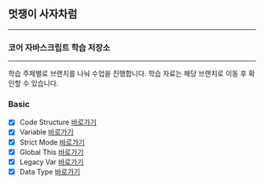 ## 멋쟁이 사자차럼

---

### 코어 자바스크립트 학습 저장소

---

학습 주제별로 브랜치를 나눠 수업을 진행합니다.
학습 자료는 해당 브랜치로 이동 후 확인할 수 있습니다.

### Basic

- [x] Code Structure [바로가기](https://github.com/dnqls9875/core_js/blob/01.core/client/chapter/core/01.codeStructure.js)
- [x] Variable [바로가기](https://github.com/dnqls9875/core_js/blob/01.core/client/chapter/core/02.variable.js)
- [x] Strict Mode [바로가기](https://github.com/dnqls9875/core_js/blob/01.core/client/chapter/core/03.strictMode.js)
- [x] Global This [바로가기](https://github.com/dnqls9875/core_js/blob/01.core/client/chapter/core/04.globalThis.js)
- [x] Legacy Var [바로가기](https://github.com/dnqls9875/core_js/blob/01.core/client/chapter/core/05.legacyVar.js)
- [x] Data Type [바로가기](https://github.com/dnqls9875/core_js/blob/01.core/client/chapter/core/06.dataType.js)
